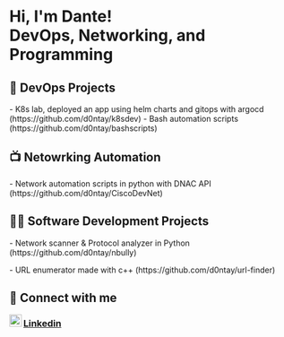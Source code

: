 <h1>Hi, I'm Dante! <br/><a>DevOps</a>, <a> Networking</a>,<a> and Programming</a></h1>

<h2>👾 DevOps Projects</h2>
- K8s lab, deployed an app using helm charts and gitops with argocd (https://github.com/d0ntay/k8sdev)
- Bash automation scripts (https://github.com/d0ntay/bashscripts)
<h2>📺 Netowrking Automation</h2>
- Network automation scripts in python with DNAC API (https://github.com/d0ntay/CiscoDevNet)

<h2>👨‍💻 Software Development Projects</h2>
 <p>- Network scanner & Protocol analyzer in Python (https://github.com/d0ntay/nbully)</p>
 <p>- URL enumerator made with c++ (https://github.com/d0ntay/url-finder)</p>

<h2>📱 Connect with me</h2>
<img align="left" alt="dante | LinkedIn" width="22px" src="https://cdn.jsdelivr.net/npm/simple-icons@v3/icons/linkedin.svg" /> <h3><a href="https://www.linkedin.com/in/dantecicciarelli/">Linkedin</a></h3>
